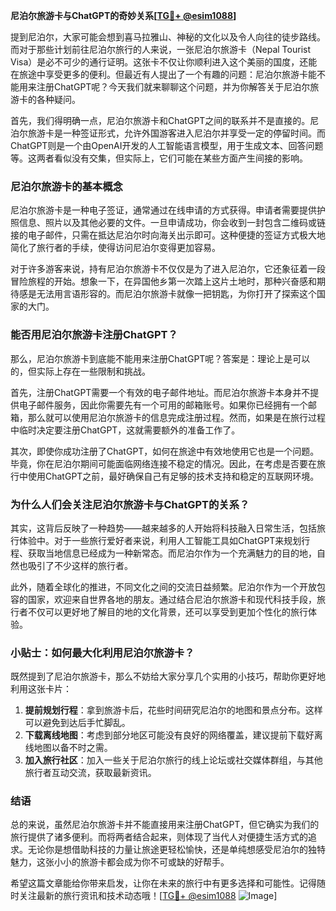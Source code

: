 **尼泊尔旅游卡与ChatGPT的奇妙关系[[TG💪+ @esim1088](https://t.me/s/esim1088)]**

提到尼泊尔，大家可能会想到喜马拉雅山、神秘的文化以及令人向往的徒步路线。而对于那些计划前往尼泊尔旅行的人来说，一张尼泊尔旅游卡（Nepal Tourist Visa）是必不可少的通行证明。这张卡不仅让你顺利进入这个美丽的国度，还能在旅途中享受更多的便利。但最近有人提出了一个有趣的问题：尼泊尔旅游卡能不能用来注册ChatGPT呢？今天我们就来聊聊这个问题，并为你解答关于尼泊尔旅游卡的各种疑问。

首先，我们得明确一点，尼泊尔旅游卡和ChatGPT之间的联系并不是直接的。尼泊尔旅游卡是一种签证形式，允许外国游客进入尼泊尔并享受一定的停留时间。而ChatGPT则是一个由OpenAI开发的人工智能语言模型，用于生成文本、回答问题等。这两者看似没有交集，但实际上，它们可能在某些方面产生间接的影响。

### 尼泊尔旅游卡的基本概念

尼泊尔旅游卡是一种电子签证，通常通过在线申请的方式获得。申请者需要提供护照信息、照片以及其他必要的文件。一旦申请成功，你会收到一封包含二维码或链接的电子邮件，只需在抵达尼泊尔时向海关出示即可。这种便捷的签证方式极大地简化了旅行者的手续，使得访问尼泊尔变得更加容易。

对于许多游客来说，持有尼泊尔旅游卡不仅仅是为了进入尼泊尔，它还象征着一段冒险旅程的开始。想象一下，在异国他乡第一次踏上这片土地时，那种兴奋感和期待感是无法用言语形容的。而尼泊尔旅游卡就像一把钥匙，为你打开了探索这个国家的大门。

### 能否用尼泊尔旅游卡注册ChatGPT？

那么，尼泊尔旅游卡到底能不能用来注册ChatGPT呢？答案是：理论上是可以的，但实际上存在一些限制和挑战。

首先，注册ChatGPT需要一个有效的电子邮件地址。而尼泊尔旅游卡本身并不提供电子邮件服务，因此你需要先有一个可用的邮箱账号。如果你已经拥有一个邮箱，那么就可以使用尼泊尔旅游卡的信息完成注册过程。然而，如果是在旅行过程中临时决定要注册ChatGPT，这就需要额外的准备工作了。

其次，即使你成功注册了ChatGPT，如何在旅途中有效地使用它也是一个问题。毕竟，你在尼泊尔期间可能面临网络连接不稳定的情况。因此，在考虑是否要在旅行中使用ChatGPT之前，最好确保自己有足够的技术支持和稳定的互联网环境。

### 为什么人们会关注尼泊尔旅游卡与ChatGPT的关系？

其实，这背后反映了一种趋势——越来越多的人开始将科技融入日常生活，包括旅行体验中。对于一些旅行爱好者来说，利用人工智能工具如ChatGPT来规划行程、获取当地信息已经成为一种新常态。而尼泊尔作为一个充满魅力的目的地，自然也吸引了不少这样的旅行者。

此外，随着全球化的推进，不同文化之间的交流日益频繁。尼泊尔作为一个开放包容的国家，欢迎来自世界各地的朋友。通过结合尼泊尔旅游卡和现代科技手段，旅行者不仅可以更好地了解目的地的文化背景，还可以享受到更加个性化的旅行体验。

### 小贴士：如何最大化利用尼泊尔旅游卡？

既然提到了尼泊尔旅游卡，那么不妨给大家分享几个实用的小技巧，帮助你更好地利用这张卡片：

1. **提前规划行程**：拿到旅游卡后，花些时间研究尼泊尔的地图和景点分布。这样可以避免到达后手忙脚乱。
2. **下载离线地图**：考虑到部分地区可能没有良好的网络覆盖，建议提前下载好离线地图以备不时之需。
3. **加入旅行社区**：加入一些关于尼泊尔旅行的线上论坛或社交媒体群组，与其他旅行者互动交流，获取最新资讯。

### 结语

总的来说，虽然尼泊尔旅游卡并不能直接用来注册ChatGPT，但它确实为我们的旅行提供了诸多便利。而将两者结合起来，则体现了当代人对便捷生活方式的追求。无论你是想借助科技的力量让旅途更轻松愉快，还是单纯想感受尼泊尔的独特魅力，这张小小的旅游卡都会成为你不可或缺的好帮手。

希望这篇文章能给你带来启发，让你在未来的旅行中有更多选择和可能性。记得随时关注最新的旅行资讯和技术动态哦！[[TG💪+ @esim1088](https://t.me/s/esim1088) ![Image](https://i.postimg.cc/4NQfJmqS/Snipaste-2025-05-13-00-14-12.png)]